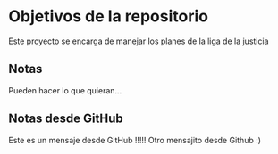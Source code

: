 # Objetivos de la repositorio

Este proyecto se encarga de manejar los planes de la liga de la justicia


## Notas
Pueden hacer lo que quieran...

## Notas desde GitHub 
Este es un mensaje desde GitHub !!!!!
Otro mensajito desde Github :)
